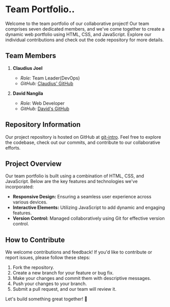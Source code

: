 # Team Portfolio..

Welcome to the team portfolio of our collaborative project! Our team comprises seven dedicated members, and we've come together to create a dynamic web portfolio using HTML, CSS, and JavaScript. Explore our individual contributions and check out the code repository for more details.

## Team Members

1. **Claudius Joel**

   - _Role:_ Team Leader(DevOps)
   - _GitHub:_ [Claudius' GitHub](https://github.com/joelclaudius)

2. **David Nangila**
   - _Role:_ Web Developer
   - _GitHub:_ [David's GitHub](https://github.com/davidnangila)

## Repository Information

Our project repository is hosted on GitHub at [git-intro](https://github.com/joelclaudius/git-intro). Feel free to explore the codebase, check out our commits, and contribute to our collaborative efforts.

## Project Overview

Our team portfolio is built using a combination of HTML, CSS, and JavaScript. Below are the key features and technologies we've incorporated:

- **Responsive Design:** Ensuring a seamless user experience across various devices.
- **Interactive Elements:** Utilizing JavaScript to add dynamic and engaging features.
- **Version Control:** Managed collaboratively using Git for effective version control.

## How to Contribute

We welcome contributions and feedback! If you'd like to contribute or report issues, please follow these steps:

1. Fork the repository.
2. Create a new branch for your feature or bug fix.
3. Make your changes and commit them with descriptive messages.
4. Push your changes to your branch.
5. Submit a pull request, and our team will review it.

Let's build something great together! 🚀

